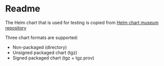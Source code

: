 # Readme

The Helm chart that is used for testing is copied from [Helm chart museum repository](https://github.com/helm/chartmuseum/tree/main/testdata/charts/mychart)

Three chart formats are supported:

* Non-packaged (directory)
* Unsigned packaged chart (tgz)
* Signed packaged chart (tgz + tgz.prov)
